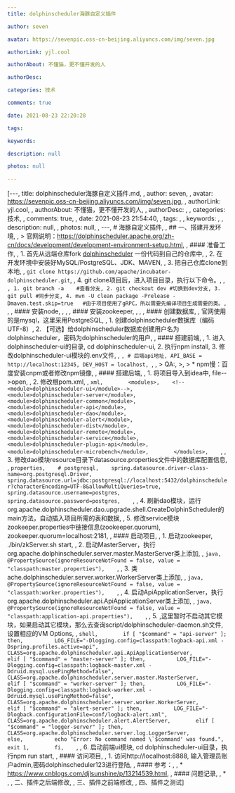 ```yaml
---
title: dolphinscheduler海豚自定义插件

author: seven

avatar: https://sevenpic.oss-cn-beijing.aliyuncs.com/img/seven.jpg

authorLink: yjl.cool

authorAbout: 不懂猫，更不懂开发的人

authorDesc: 

categories: 技术

comments: true

date: 2021-08-23 22:20:28

tags: 

keywords: 

description: null

photos: null

---
```

[---, title: dolphinscheduler海豚自定义插件.md, , author: seven, , avatar: https://sevenpic.oss-cn-beijing.aliyuncs.com/img/seven.jpg, , authorLink: yjl.cool, , authorAbout: 不懂猫，更不懂开发的人, , authorDesc: , , categories: 技术, , comments: true, , date: 2021-08-23 21:54:40, , tags: , , keywords: , , description: null, , photos: null, , ---, # 海豚自定义插件, , ## 一、搭建开发环境, , > 官网说明：https://dolphinscheduler.apache.org/zh-cn/docs/development/development-environment-setup.html, , #### 准备工作, , 1. 首先从远端仓库fork [dolphinscheduler](https://github.com/apache/incubator-dolphinscheduler) 一份代码到自己的仓库中, , 2. 在开发环境中安装好MySQL/PostgreSQL、JDK、MAVEN, , 3. 把自己仓库clone到本地, ,    `git clone https://github.com/apache/incubator-dolphinscheduler.git`, , 4. git clone项目后，进入项目目录，执行以下命令。, , ```, 1. git branch -a    #查看分支, 2. git checkout dev #切换到dev分支, 3. git pull #同步分支, 4. mvn -U clean package -Prelease -Dmaven.test.skip=true   #由于项目使用了gRPC，所以需要先编译项目生成需要的类。, ```, , #### 安装node, , , , #### 安装zookeeper, , , , #### 创建数据库, , 官网使用的是mysql，这里采用PostgreSQL, , 1. 创建dolphinscheduler数据库（编码UTF-8）, 2. 【可选】给dolphinscheduler数据库创建用户名为dolphinscheduler，密码为dolphinscheduler的用户, , #### 搭建前端, , 1. 进入dolphinscheduler-ui的目录,    cd dolphinscheduler-ui, 2. 执行npm install, 3. 修改dolphinscheduler-ui模块的.env文件, , ```, # 后端api地址, API_BASE = http://localhost:12345, DEV_HOST = localhost, ```, , > QA:, >, > * npm慢：百度安装cnpm或者修改npm镜像, , #### 搭建后端, , 1. 将项目导入到idea中,    file-->open, , 2. 修改根pom.xml, ,    ```xml,        <modules>,    <!--        <module>dolphinscheduler-ui</module>-->,            <module>dolphinscheduler-server</module>,            <module>dolphinscheduler-common</module>,            <module>dolphinscheduler-api</module>,            <module>dolphinscheduler-dao</module>,            <module>dolphinscheduler-alert</module>,            <module>dolphinscheduler-dist</module>,            <module>dolphinscheduler-remote</module>,            <module>dolphinscheduler-service</module>,            <module>dolphinscheduler-plugin-api</module>,            <module>dolphinscheduler-microbench</module>,        </modules>,    ```, , 3. 修改dao模块resource目录下datasource.properties文件中的数据库配置信息, ,    ```properties,    # postgresql,    spring.datasource.driver-class-name=org.postgresql.Driver,    spring.datasource.url=jdbc:postgresql://localhost:5432/dolphinscheduler?characterEncoding=UTF-8&allowMultiQueries=true,    spring.datasource.username=postgres,    spring.datasource.password=postgres,    ```, , 4. 刷新dao模块，运行org.apache.dolphinscheduler.dao.upgrade.shell.CreateDolphinScheduler的main方法，自动插入项目所需的表和数据, , 5. 修改service模块zookeeper.properties中链接信息(zookeeper.quorum),    zookeeper.quorum=localhost:2181, , #### 启动项目, , 1. 启动zookeeper,    ./bin/zkServer.sh start, , 2. 启动MasterServer，执行org.apache.dolphinscheduler.server.master.MasterServer类上添加, ,    ```java,    @PropertySource(ignoreResourceNotFound = false, value = "classpath:master.properties"),    ```, , 3. 类ache.dolphinscheduler.server.worker.WorkerServer类上添加, ,    ```java,    @PropertySource(ignoreResourceNotFound = false, value = "classpath:worker.properties"),    ```, , 4. 启动ApiApplicationServer，执行org.apache.dolphinscheduler.api.ApiApplicationServer类上添加, ,    ```java,    @PropertySource(ignoreResourceNotFound = false, value = "classpath:application-api.properties"),    ```, , 5. ,这里暂时不启动其它模块，如果启动其它模块，那么去查询script/dolphinscheduler-daemon.sh文件,设置相应的VM Options, ,    ```shell,        if [ "$command" = "api-server" ]; then,          LOG_FILE="-Dlogging.config=classpath:logback-api.xml -Dspring.profiles.active=api",          CLASS=org.apache.dolphinscheduler.api.ApiApplicationServer,        elif [ "$command" = "master-server" ]; then,          LOG_FILE="-Dlogging.config=classpath:logback-master.xml -Ddruid.mysql.usePingMethod=false",          CLASS=org.apache.dolphinscheduler.server.master.MasterServer,        elif [ "$command" = "worker-server" ]; then,          LOG_FILE="-Dlogging.config=classpath:logback-worker.xml -Ddruid.mysql.usePingMethod=false",          CLASS=org.apache.dolphinscheduler.server.worker.WorkerServer,        elif [ "$command" = "alert-server" ]; then,          LOG_FILE="-Dlogback.configurationFile=conf/logback-alert.xml",          CLASS=org.apache.dolphinscheduler.alert.AlertServer,        elif [ "$command" = "logger-server" ]; then,          CLASS=org.apache.dolphinscheduler.server.log.LoggerServer,        else,          echo "Error: No command named \`$command' was found.",          exit 1,        fi,    ```, , 6. 启动前端ui模块,    cd dolphinscheduler-ui目录，执行npm run start, , #### 访问项目, , 1. 访问http://localhost:8888,    输入管理员账户admin,密码dolphinscheduler123进行登陆, , #### 参考：, , * https://www.cnblogs.com/djlsunshine/p/13214539.html, , #### 问题记录, , * , , 二、插件之后端修改, , 三、插件之前端修改, , 四、插件之测试]